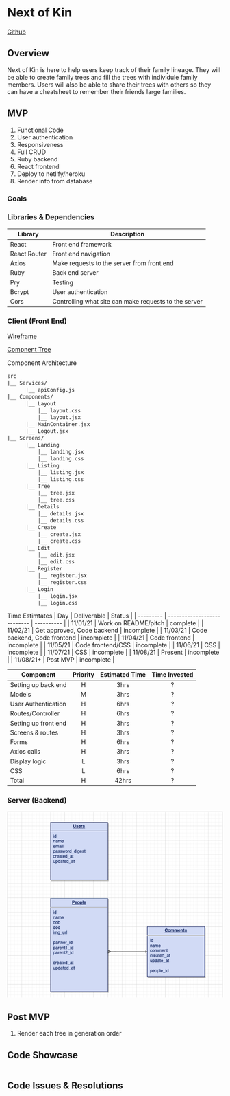 # Next of Kin

[Github](https://github.com/michaeljgrieshaber/nextOfKin)

## Overview

Next of Kin is here to help users keep track of their family lineage. They will be able to create family trees and fill the trees with individule family members. Users will also be able to share their trees with others so they can have a cheatsheet to remember their friends large families.

## MVP

1. Functional Code
2. User authentication
3. Responsiveness
4. Full CRUD
5. Ruby backend
6. React frontend
7. Deploy to netlify/heroku
8. Render info from database

### Goals

### Libraries & Dependencies

| Library      | Description                                           |
| ------------ | ----------------------------------------------------- |
| React        | Front end framework                                   |
| React Router | Front end navigation                                  |
| Axios        | Make requests to the server from front end            |
| Ruby         | Back end server                                       |
| Pry          | Testing                                               |
| Bcrypt       | User authentication                                   |
| Cors         | Controlling what site can make requests to the server |

### Client (Front End)

[Wireframe](https://www.figma.com/file/mHiq24pgfwRv7PpvLrPc34/FamilyTree?node-id=0%3A1)

[Compnent Tree](https://whimsical.com/next-of-kin-DKwwGHgsri7kZaVf4AzdFW)

Component Architecture

```
src
|__ Services/
      |__ apiConfig.js
|__ Components/
      |__ Layout
          |__ layout.css
          |__ layout.jsx
      |__ MainContainer.jsx
      |__ Logout.jsx
|__ Screens/
      |__ Landing
          |__ landing.jsx
          |__ landing.css
      |__ Listing
          |__ listing.jsx
          |__ listing.css
      |__ Tree
          |__ tree.jsx
          |__ tree.css
      |__ Details
          |__ details.jsx
          |__ details.css
      |__ Create
          |__ create.jsx
          |__ create.css
      |__ Edit
          |__ edit.jsx
          |__ edit.css
      |__ Register
          |__ register.jsx
          |__ register.css
      |__ Login
          |__ login.jsx
          |__ login.css
```

Time Estimtates
| Day | Deliverable | Status |
| --------- | --------------------------- | ---------- |
| 11/01/21 | Work on README/pitch | complete |
| 11/02/21 | Get approved, Code backend | incomplete |
| 11/03/21 | Code backend, Code frontend | incomplete |
| 11/04/21 | Code frontend | incomplete |
| 11/05/21 | Code frontend/CSS | incomplete |
| 11/06/21 | CSS | incomplete |
| 11/07/21 | CSS | incomplete |
| 11/08/21 | Present | incomplete |
| 11/08/21+ | Post MVP | incomplete |

| Component            | Priority | Estimated Time | Time Invested |
| -------------------- | :------: | :------------: | :-----------: |
| Setting up back end  |    H     |      3hrs      |       ?       |
| Models               |    M     |      3hrs      |       ?       |
| User Authentication  |    H     |      6hrs      |       ?       |
| Routes/Controller    |    H     |      6hrs      |       ?       |
| Setting up front end |    H     |      3hrs      |       ?       |
| Screens & routes     |    H     |      3hrs      |       ?       |
| Forms                |    H     |      6hrs      |       ?       |
| Axios calls          |    H     |      3hrs      |       ?       |
| Display logic        |    L     |      3hrs      |       ?       |
| CSS                  |    L     |      6hrs      |       ?       |
| Total                |    H     |     42hrs      |       ?       |

### Server (Backend)

![ERD](/ERD.png)

## Post MVP

1. Render each tree in generation order

## Code Showcase

```

```

## Code Issues & Resolutions

```

```
